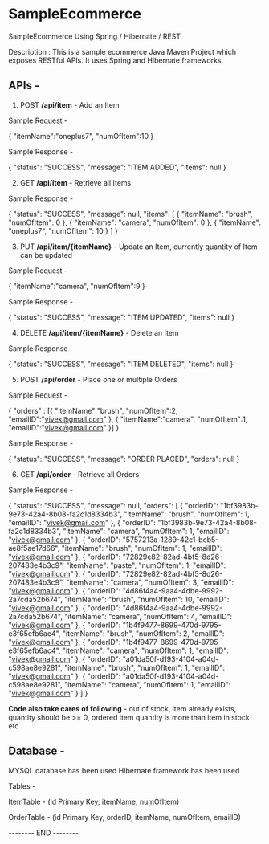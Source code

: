 # SampleEcommerce
SampleEcommerce Using Spring / Hibernate / REST

Description : This is a sample ecommerce Java Maven Project which exposes RESTful APIs. It uses Spring and Hibernate frameworks.

## APIs -


1. POST **/api/item** - Add an Item


Sample Request - 

{
	"itemName":"oneplus7",
	"numOfItem":10
}

Sample Response -

{
    "status": "SUCCESS",
    "message": "ITEM ADDED",
    "items": null
}


2. GET **/api/item** - Retrieve all Items


Sample Response - 

{
    "status": "SUCCESS",
    "message": null,
    "items": [
        {
            "itemName": "brush",
            "numOfItem": 0
        },
        {
            "itemName": "camera",
            "numOfItem": 0
        },
        {
            "itemName": "oneplus7",
            "numOfItem": 10
        }
    ]
}


3. PUT **/api/item/{itemName}** - Update an Item, currently quantity of Item can be updated


Sample Request - 

{
	"itemName":"camera",
	"numOfItem":9
}

Sample Response -

{
    "status": "SUCCESS",
    "message": "ITEM UPDATED",
    "items": null
}


4. DELETE **/api/item/{itemName}** - Delete an Item


Sample Response -

{
    "status": "SUCCESS",
    "message": "ITEM DELETED",
    "items": null
}


5. POST **/api/order** - Place one or multiple Orders


Sample Request - 

{
    "orders" : [{
        "itemName":"brush",
        "numOfItem":2,
        "emailID":"vivek@gmail.com"
    }, {
        "itemName":"camera",
        "numOfItem":1,
        "emailID":"vivek@gmail.com"
    }]
}

Sample Response - 

{
    "status": "SUCCESS",
    "message": "ORDER PLACED",
    "orders": null
}


6. GET **/api/order** - Retrieve all Orders


Sample Response - 

{
    "status": "SUCCESS",
    "message": null,
    "orders": [
        {
            "orderID": "1bf3983b-9e73-42a4-8b08-fa2c1d8334b3",
            "itemName": "brush",
            "numOfItem": 1,
            "emailID": "vivek@gmail.com"
        },
        {
            "orderID": "1bf3983b-9e73-42a4-8b08-fa2c1d8334b3",
            "itemName": "camera",
            "numOfItem": 1,
            "emailID": "vivek@gmail.com"
        },
        {
            "orderID": "5757213a-1289-42c1-bcb5-ae8f5ae17d66",
            "itemName": "brush",
            "numOfItem": 1,
            "emailID": "vivek@gmail.com"
        },
        {
            "orderID": "72829e82-82ad-4bf5-8d26-207483e4b3c9",
            "itemName": "paste",
            "numOfItem": 1,
            "emailID": "vivek@gmail.com"
        },
        {
            "orderID": "72829e82-82ad-4bf5-8d26-207483e4b3c9",
            "itemName": "camera",
            "numOfItem": 3,
            "emailID": "vivek@gmail.com"
        },
        {
            "orderID": "4d86f4a4-9aa4-4dbe-9992-2a7cda52b674",
            "itemName": "brush",
            "numOfItem": 10,
            "emailID": "vivek@gmail.com"
        },
        {
            "orderID": "4d86f4a4-9aa4-4dbe-9992-2a7cda52b674",
            "itemName": "camera",
            "numOfItem": 4,
            "emailID": "vivek@gmail.com"
        },
        {
            "orderID": "1b4f9477-8699-470d-9795-e3f65efb6ac4",
            "itemName": "brush",
            "numOfItem": 2,
            "emailID": "vivek@gmail.com"
        },
        {
            "orderID": "1b4f9477-8699-470d-9795-e3f65efb6ac4",
            "itemName": "camera",
            "numOfItem": 1,
            "emailID": "vivek@gmail.com"
        },
        {
            "orderID": "a01da50f-d193-4104-a04d-c598ae8e9281",
            "itemName": "brush",
            "numOfItem": 1,
            "emailID": "vivek@gmail.com"
        },
        {
            "orderID": "a01da50f-d193-4104-a04d-c598ae8e9281",
            "itemName": "camera",
            "numOfItem": 1,
            "emailID": "vivek@gmail.com"
        }
    ]
}



**Code also take cares of following** - out of stock, item already exists, quantity should be >= 0, ordered item quantity is more than item in stock etc


## Database - 


MYSQL database has been used
Hibernate framework has been used

Tables - 

ItemTable - (id Primary Key, itemName, numOfItem)

OrderTable - (id Primary Key, orderID, itemName, numOfItem, emailID)


--------  END --------



